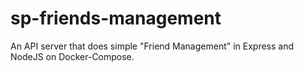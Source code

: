 # sp-friends-management
 An API server that does simple "Friend Management" in Express and NodeJS on Docker-Compose.
